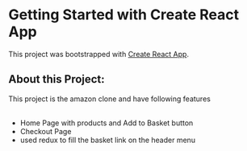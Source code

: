 # Getting Started with Create React App

This project was bootstrapped with [Create React App](https://github.com/facebook/create-react-app).

## About this Project:
This project is the amazon clone and have following features <br><br>
  - Home Page with products and Add to Basket button<br>
  - Checkout Page 
  - used redux to fill the basket link on the header menu
 
 
